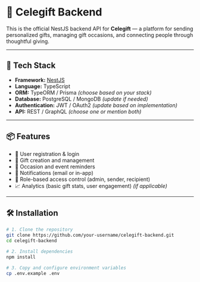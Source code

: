 # 🎁 Celegift Backend

This is the official NestJS backend API for **Celegift** — a platform for sending personalized gifts, managing gift occasions, and connecting people through thoughtful giving.

---

## 🚀 Tech Stack

- **Framework:** [NestJS](https://nestjs.com/)
- **Language:** TypeScript
- **ORM:** TypeORM / Prisma *(choose based on your stack)*
- **Database:** PostgreSQL / MongoDB *(update if needed)*
- **Authentication:** JWT / OAuth2 *(update based on implementation)*
- **API:** REST / GraphQL *(choose one or mention both)*

---

## 📦 Features

- 🎂 User registration & login
- 🎁 Gift creation and management
- 📅 Occasion and event reminders
- 🔔 Notifications (email or in-app)
- 👥 Role-based access control (admin, sender, recipient)
- 📈 Analytics (basic gift stats, user engagement) *(if applicable)*

---

## 🛠️ Installation

```bash
# 1. Clone the repository
git clone https://github.com/your-username/celegift-backend.git
cd celegift-backend

# 2. Install dependencies
npm install

# 3. Copy and configure environment variables
cp .env.example .env
